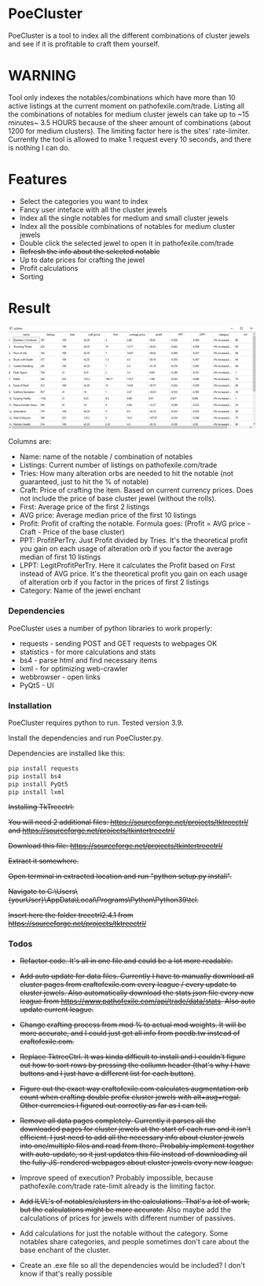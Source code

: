 # PoeCluster

PoeCluster is a tool to index all the different combinations of cluster jewels and see if it is profitable to craft them yourself.

# WARNING

Tool only indexes the notables/combinations which have more than 10 active listings at the current moment on pathofexile.com/trade.
Listing all the combinations of notables for medium cluster jewels can take up to ~15 minutes~ 3.5 HOURS because of the sheer amount of combinations (about 1200 for medium clusters). The limiting factor here is the sites' rate-limiter.
Currently the tool is allowed to make 1 request every 10 seconds, and there is nothing I can do.

# Features

* Select the categories you want to index
* Fancy user inteface with all the cluster jewels
* Index all the single notables for medium and small cluster jewels
* Index all the possible combinations of notables for medium cluster jewels
* Double click the selected jewel to open it in pathofexile.com/trade
* ~~Refresh the info about the selected notable~~
* Up to date prices for crafting the jewel
* Profit calculations
* Sorting

# Result

![example](example.png "Results")

Columns are:

* Name: name of the notable / combination of notables
* Listings: Current number of listings on pathofexile.com/trade
* Tries: How many alteration orbs are needed to hit the notable (not guaranteed, just to hit the % of notable)
* Craft: Price of crafting the item. Based on current currency prices. Does not include the price of base cluster jewel (without the rolls).
* First: Average price of the first 2 listings
* AVG price: Average median price of the first 10 listings
* Profit: Profit of crafting the notable. Formula goes: (Profit = AVG price - Craft - Price of the base cluster)
* PPT: ProfitPerTry. Just Profit divided by Tries. It's the theoretical profit you gain on each usage of alteration orb if you factor the average median of first 10 listings
* LPPT: LegitProfitPerTry. Here it calculates the Profit based on First instead of AVG price. It's the theoretical profit you gain on each usage of alteration orb if you factor in the prices of first 2 listings
* Category: Name of the jewel enchant

### Dependencies

PoeCluster uses a number of python libraries to work properly:

* requests - sending POST and GET requests to webpages OK
* statistics - for more calculations and stats
* bs4 - parse html and find necessary items
* lxml - for optimizing web-crawler
* webbrowser - open links
* PyQt5 - UI

### Installation

PoeCluster requires python to run. Tested  version 3.9.

Install the dependencies and run PoeCluster.py.

Dependencies are installed like this:

```
pip install requests
pip install bs4
pip install PyQt5
pip install lxml
```

~~Installing TkTreectrl:~~

~~You will need 2 additional files: <https://sourceforge.net/projects/tktreectrl/> and <https://sourceforge.net/projects/tkintertreectrl/>~~

~~Download this file: <https://sourceforge.net/projects/tkintertreectrl/>~~

~~Extract it somewhere.~~

~~Open terminal in extracted location and run "python setup.py install".~~

~~Navigate to C:\Users\\{yourUser}\AppData\Local\Programs\Python\Python39\tcl.~~

~~Insert here the folder treectrl2.4.1 from <https://sourceforge.net/projects/tktreectrl/>~~

### Todos

* ~~Refactor code. It's all in one file and could be a lot more readable.~~

* ~~Add auto update for data files. Currently I have to manually download all cluster pages from craftofexile.com every league / every update to cluster jewels. Also automatically download the stats.json file every new league from <https://www.pathofexile.com/api/trade/data/stats>. Also auto update current league.~~
* ~~Change crafting process from mod % to actual mod weights. It will be more accurate, and I could just get all info from poedb.tw instead of craftofexile.com.~~
* ~~Replace TktreeCtrl. It was kinda difficult to install and I couldn't figure out how to sort rows by pressing the collumn header (that's why I have buttons and I just have a different list for each button)~~.
* ~~Figure out the exact way craftofexile.com calculates augmentation orb count when crafting double prefix cluster jewels with alt+aug+regal. Other currencies I figured out correctly as far as I can tell.~~
* ~~Remove all data pages completely. Currently it parses all the downloaded pages for cluster jewels at the start of each run and it isn't efficient. I just need to add all the necessary info about cluster jewels into one/multiple files and read from there. Probably implement together with auto-update, so it just updates this file instead of downloading all the fully-JS-rendered webpages about cluster jewels every new league.~~
* Improve speed of execution? Probably impossible, because pathofexile.com/trade rate-limit already is the limiting factor.
* ~~Add ILVL's of notables/clusters in the calculations. That's a lot of work, but the calculations might be more accurate.~~ Also maybe add the calculations of prices for jewels with different number of passives.
* Add calculations for just the notable without the category. Some notables share categories, and people sometimes don't care about the base enchant of the cluster.
* Create an .exe file so all the dependencies would be included? I don't know if that's really possible

